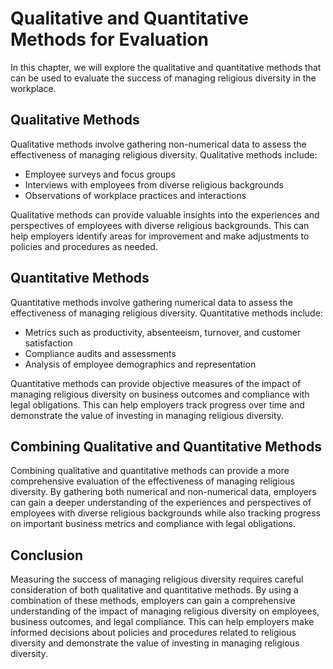 # Qualitative and Quantitative Methods for Evaluation

In this chapter, we will explore the qualitative and quantitative methods that can be used to evaluate the success of managing religious diversity in the workplace.

Qualitative Methods
-------------------

Qualitative methods involve gathering non-numerical data to assess the effectiveness of managing religious diversity. Qualitative methods include:

* Employee surveys and focus groups
* Interviews with employees from diverse religious backgrounds
* Observations of workplace practices and interactions

Qualitative methods can provide valuable insights into the experiences and perspectives of employees with diverse religious backgrounds. This can help employers identify areas for improvement and make adjustments to policies and procedures as needed.

Quantitative Methods
--------------------

Quantitative methods involve gathering numerical data to assess the effectiveness of managing religious diversity. Quantitative methods include:

* Metrics such as productivity, absenteeism, turnover, and customer satisfaction
* Compliance audits and assessments
* Analysis of employee demographics and representation

Quantitative methods can provide objective measures of the impact of managing religious diversity on business outcomes and compliance with legal obligations. This can help employers track progress over time and demonstrate the value of investing in managing religious diversity.

Combining Qualitative and Quantitative Methods
----------------------------------------------

Combining qualitative and quantitative methods can provide a more comprehensive evaluation of the effectiveness of managing religious diversity. By gathering both numerical and non-numerical data, employers can gain a deeper understanding of the experiences and perspectives of employees with diverse religious backgrounds while also tracking progress on important business metrics and compliance with legal obligations.

Conclusion
----------

Measuring the success of managing religious diversity requires careful consideration of both qualitative and quantitative methods. By using a combination of these methods, employers can gain a comprehensive understanding of the impact of managing religious diversity on employees, business outcomes, and legal compliance. This can help employers make informed decisions about policies and procedures related to religious diversity and demonstrate the value of investing in managing religious diversity.
